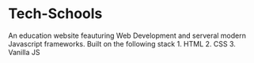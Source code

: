 # Tech-Schools
An education website feauturing Web Development and serveral modern Javascript frameworks. Built on the following stack
    1. HTML
    2. CSS
    3. Vanilla JS